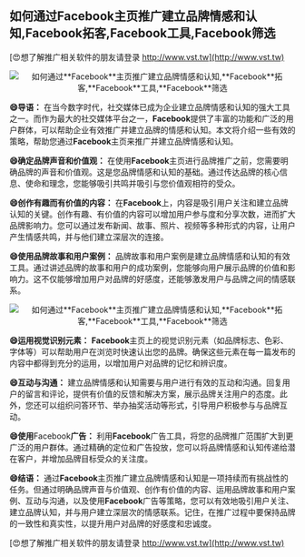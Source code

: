 ## **如何通过**Facebook**主页推广建立品牌情感和认知,**Facebook**拓客,**Facebook**工具,**Facebook**筛选**

[😍想了解推广相关软件的朋友请登录 http://www.vst.tw](http://www.vst.tw)

 <center><img src="https://vst.tw/MP4/tuiguang/png/3.png" alt="如何通过**Facebook**主页推广建立品牌情感和认知,**Facebook**拓客,**Facebook**工具,**Facebook**筛选"></center>

**😄导语：**
在当今数字时代，社交媒体已成为企业建立品牌情感和认知的强大工具之一。而作为最大的社交媒体平台之一，**Facebook**提供了丰富的功能和广泛的用户群体，可以帮助企业有效推广并建立品牌的情感和认知。本文将介绍一些有效的策略，帮助您通过**Facebook**主页来推广并建立品牌情感和认知。

**😄确定品牌声音和价值观：**
在使用**Facebook**主页进行品牌推广之前，您需要明确品牌的声音和价值观。这是您品牌情感和认知的基础。通过传达品牌的核心信息、使命和理念，您能够吸引共鸣并吸引与您价值观相符的受众。

**😄创作有趣而有价值的内容：**
在**Facebook**上，内容是吸引用户关注和建立品牌认知的关键。创作有趣、有价值的内容可以增加用户参与度和分享次数，进而扩大品牌影响力。您可以通过发布新闻、故事、照片、视频等多种形式的内容，让用户产生情感共鸣，并与他们建立深层次的连接。

**😄使用品牌故事和用户案例：**
品牌故事和用户案例是建立品牌情感和认知的有效工具。通过讲述品牌的故事和用户的成功案例，您能够向用户展示品牌的价值和影响力。这不仅能够增加用户对品牌的好感度，还能够激发用户与品牌之间的情感联系。

 <center><img src="https://vst.tw/MP4/tuiguang/png/1.png" alt="如何通过**Facebook**主页推广建立品牌情感和认知,**Facebook**拓客,**Facebook**工具,**Facebook**筛选"></center>

**😄运用视觉识别元素：**
**Facebook**主页上的视觉识别元素（如品牌标志、色彩、字体等）可以帮助用户在浏览时快速认出您的品牌。确保这些元素在每一篇发布的内容中都得到充分的运用，以增加用户对品牌的记忆和辨识度。

**😄互动与沟通：**
建立品牌情感和认知需要与用户进行有效的互动和沟通。回复用户的留言和评论，提供有价值的反馈和解决方案，展示品牌关注用户的态度。此外，您还可以组织问答环节、举办抽奖活动等形式，引导用户积极参与与品牌互动。

**😄使用**Facebook**广告：**
利用**Facebook**广告工具，将您的品牌推广范围扩大到更广泛的用户群体。通过精确的定位和广告投放，您可以将品牌情感和认知传递给潜在客户，并增加品牌目标受众的关注度。

**😄结语：**
通过**Facebook**主页推广建立品牌情感和认知是一项持续而有挑战性的任务。但通过明确品牌声音与价值观、创作有价值的内容、运用品牌故事和用户案例、互动与沟通，以及使用**Facebook**广告等策略，您可以有效地吸引用户关注、建立品牌认知，并与用户建立深层次的情感联系。记住，在推广过程中要保持品牌的一致性和真实性，以提升用户对品牌的好感度和忠诚度。

[😍想了解推广相关软件的朋友请登录 http://www.vst.tw](http://www.vst.tw)



